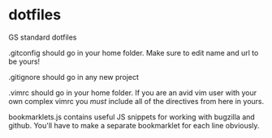 dotfiles
========

GS standard dotfiles

.gitconfig should go in your home folder. Make sure to edit name and url to be yours!

.gitignore should go in any new project

.vimrc should go in your home folder. If you are an avid vim user with your own complex vimrc you *must* include all of the directives from here in yours.

bookmarklets.js contains useful JS snippets for working with bugzilla and github. You'll have to make a separate bookmarklet for each line obviously.
